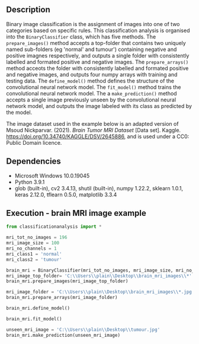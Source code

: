 ## Description 
Binary image classification is the assignment of images into one of two categories based on specific rules. This classification analysis is organised into the `BinaryClassifier` class, which has five methods. The `prepare_images()` method accepts a top-folder that contains two uniquely named sub-folders (eg 'normal' and tumour') containing negative and positive imagnes respectively, and outputs a single folder with consistently labelled and formated positive and negative images. The `prepare_arrays()` method acceots the folder with consistently labelled and formated positive and negative images, and outputs four numpy arrays with training and testing data. The `define_model()` method defines the structure of the convolutional neural network model. The `fit_model()` method trains the convolutional neural network model. The a `make_prediction()` method accepts a single image previously unseen by the convolutional neural network model, and outputs the  image labeled with its class as predicted by the model.

The image dataset used in the example below is an adapted version of Msoud Nickparvar. (2021). <i>Brain Tumor MRI Dataset</i> [Data set]. Kaggle. https://doi.org/10.34740/KAGGLE/DSV/2645886, and is used under a CC0: Public Domain licence.

## Dependencies  
* Microsoft Windows 10.0.19045
* Python 3.9.1
* glob (built-in), cv2 3.4.13, shutil (built-in), numpy 1.22.2, sklearn 1.0.1, keras 2.12.0, tflearn 0.5.0, matplotlib 3.3.4   

## Execution - brain MRI image example
```python
from classificationanalysis import *

mri_tot_no_images = 196
mri_image_size = 100
mri_no_channels = 1
mri_class1 = 'normal'
mri_class2 = 'tumour'

brain_mri = BinaryClassifier(mri_tot_no_images, mri_image_size, mri_no_channels, mri_class1, mri_class2)
mri_image_top_folder= 'C:\\Users\\plain\\Desktop\\brain_mri_images\\*'
brain_mri.prepare_images(mri_image_top_folder)

mri_image_folder = 'C:\\Users\\plain\\Desktop\\brain_mri_images\\*.jpg'
brain_mri.prepare_arrays(mri_image_folder)

brain_mri.define_model()

brain_mri.fit_model()

unseen_mri_image = 'C:\\Users\\plain\\Desktop\\tumour.jpg'
brain_mri.make_prediction(unseen_mri_image)
```

